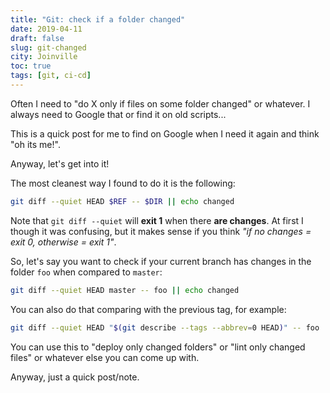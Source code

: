 ```yaml
---
title: "Git: check if a folder changed"
date: 2019-04-11
draft: false
slug: git-changed
city: Joinville
toc: true
tags: [git, ci-cd]
---
```


Often I need to "do X only if files on some folder changed" or whatever. I
always need to Google that or find it on old scripts...

This is a quick post for me to find on Google when I need it again and think
"oh its me!".

Anyway, let's get into it!

The most cleanest way I found to do it is the following:

```sh
git diff --quiet HEAD $REF -- $DIR || echo changed
```

Note that `git diff --quiet` will **exit 1** when there **are changes**.
At first I though it was confusing, but it makes sense if you think
*"if no changes = exit 0, otherwise = exit 1"*.

So, let's say you want to check if your current branch has changes in the
folder `foo` when compared to `master`:

```sh
git diff --quiet HEAD master -- foo || echo changed
```

You can also do that comparing with the previous tag, for example:

```sh
git diff --quiet HEAD "$(git describe --tags --abbrev=0 HEAD)" -- foo || echo changed
```

You can use this to "deploy only changed folders" or "lint only changed files"
or whatever else you can come up with.

Anyway, just a quick post/note.
